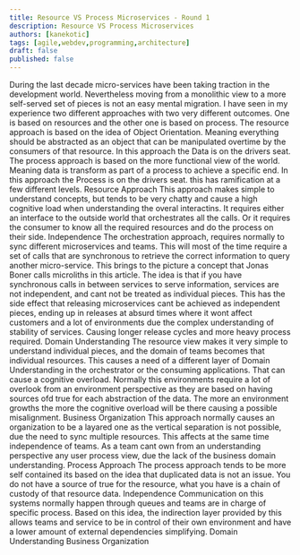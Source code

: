 ```yaml
---
title: Resource VS Process Microservices - Round 1
description: Resource VS Process Microservices
authors: [kanekotic]
tags: [agile,webdev,programming,architecture]
draft: false
published: false
---
```


During the last decade micro-services have been taking traction in the development world. Nevertheless moving from a monolithic view to a more self-served set of pieces is not an easy mental migration.
I have seen in my experience two different approaches with two very different outcomes. One is based on resources and the other one is based on process.
The resource approach is based on the idea of Object Orientation. Meaning everything should be abstracted as an object that can be manipulated overtime by the consumers of that resource. In this approach the Data is on the drivers seat.
The process approach is based on the more functional view of the world. Meaning data is transform as part of a process to achieve a specific end. In this approach the Process is on the drivers seat.
this has ramification at a few different levels.
Resource Approach
This approach makes simple to understand concepts, but tends to be very chatty and cause a high cognitive load when understanding the overal interactins. It requires either an interface to the outside world that orchestrates all the calls. Or it requires the consumer to know all the required resources and do the process on their side.
Independence
The orchestration approach, requires normally to sync different microservices and teams. This will most of the time require a set of calls that are synchronous to retrieve the correct information to query another micro-service.
This brings to the picture a concept that Jonas Boner calls microliths in this article. The idea is that if you have synchronous calls in between services to serve information, services are not independent, and cant not be treated as individual pieces.
This has the side effect that releasing microservices cant be achieved as independent pieces, ending up in releases at absurd times where it wont affect customers and a lot of environments due the complex understanding of stability of services. Causing longer release cycles and more heavy process required.
Domain Understanding
The resource view makes it very simple to understand individual pieces, and the domain of teams becomes that individual resources. This causes a need of a different layer of Domain Understanding in the orchestrator or the consuming applications. That can cause a cognitive overload.
Normally this environments require a lot of overlook from an environment perspective as they are based on having sources ofd true for each abstraction of the data. The more an environment growths the more the cognitive overload will be there causing a possible misalignment.
Business Organization
This approach normally causes an organization to be a layared one as the vertical separation is not possible, due the need to sync multiple resources. This affects at the same time independence of teams. As a team cant own from an understanding perspective any user process view, due the lack of the business domain understanding.
Process Approach
The process approach tends to be more self contained its based on the idea that duplicated data is not an issue. You do not have a source of true for the resource, what you have is a chain of custody of that resource data.
Independence
Communication on this systems normally happen through queues and teams are in charge of specific process. Based on this idea, the indirection layer provided by this allows teams and service to be in control of their own environment and have a lower amount of external dependencies simplifying.
Domain Understanding
Business Organization